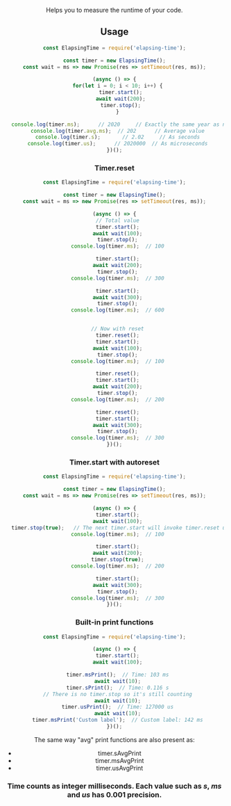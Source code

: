 <header>

Helps you to measure the runtime of your code.

<installation>

## Usage
``` js
const ElapsingTime = require('elapsing-time');

const timer = new ElapsingTime();
const wait = ms => new Promise(res => setTimeout(res, ms));

(async () => {
  for(let i = 0; i < 10; i++) {
    timer.start();
    await wait(200);
    timer.stop();
  }

  console.log(timer.ms);      // 2020     // Exactly the same year as now!
  console.log(timer.avg.ms);  // 202      // Average value
  console.log(timer.s);       // 2.02     // As seconds
  console.log(timer.us);      // 2020000  // As microseconds
})();
```

### Timer.reset
``` js
const ElapsingTime = require('elapsing-time');

const timer = new ElapsingTime();
const wait = ms => new Promise(res => setTimeout(res, ms));

(async () => {
  // Total value
  timer.start();
  await wait(100);
  timer.stop();
  console.log(timer.ms);  // 100

  timer.start();
  await wait(200);
  timer.stop();
  console.log(timer.ms);  // 300

  timer.start();
  await wait(300);
  timer.stop();
  console.log(timer.ms);  // 600


  // Now with reset
  timer.reset();
  timer.start();
  await wait(100);
  timer.stop();
  console.log(timer.ms);  // 100

  timer.reset();
  timer.start();
  await wait(200);
  timer.stop();
  console.log(timer.ms);  // 200

  timer.reset();
  timer.start();
  await wait(300);
  timer.stop();
  console.log(timer.ms);  // 300
})();
```

### Timer.start with autoreset
``` js
const ElapsingTime = require('elapsing-time');

const timer = new ElapsingTime();
const wait = ms => new Promise(res => setTimeout(res, ms));

(async () => {
  timer.start();
  await wait(100);
  timer.stop(true);   // The next timer.start will invoke timer.reset under the hood
  console.log(timer.ms);  // 100

  timer.start();
  await wait(200);
  timer.stop(true);
  console.log(timer.ms);  // 200

  timer.start();
  await wait(300);
  timer.stop();
  console.log(timer.ms);  // 300
})();
```

### Built-in print functions
``` js
const ElapsingTime = require('elapsing-time');

(async () => {
  timer.start();
  await wait(100);

  timer.msPrint();  // Time: 103 ms
  await wait(10);
  timer.sPrint();  // Time: 0.116 s
  // There is no timer.stop so it's still counting
  await wait(10);
  timer.usPrint();  // Time: 127000 us
  await wait(10);
  timer.msPrint('Custom label');  // Custom label: 142 ms
})();
```
The same way "avg" print functions are also present as:
- timer.sAvgPrint
- timer.msAvgPrint
- timer.usAvgPrint

### Time counts as integer milliseconds. Each value such as *s*, *ms* and *us* has 0.001 precision.

<footerNoTesting>
